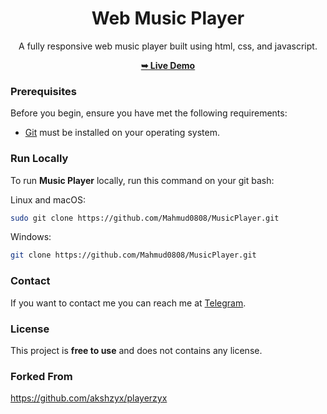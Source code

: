 <div align="center">
  <h1 align="center">Web Music Player</h2>
  A fully responsive web music player built using html, css, and javascript.

  <a href="https://mahmud0808.github.io/MusicPlayer/"><strong>➥ Live Demo</strong></a>
</div>

### Prerequisites

Before you begin, ensure you have met the following requirements:

* [Git](https://git-scm.com/downloads) must be installed on your operating system.

### Run Locally

To run **Music Player** locally, run this command on your git bash:

Linux and macOS:

```bash
sudo git clone https://github.com/Mahmud0808/MusicPlayer.git
```

Windows:

```bash
git clone https://github.com/Mahmud0808/MusicPlayer.git
```

### Contact

If you want to contact me you can reach me at [Telegram](https://t.me/DrDisagree).

### License

This project is **free to use** and does not contains any license.

### Forked From

https://github.com/akshzyx/playerzyx
